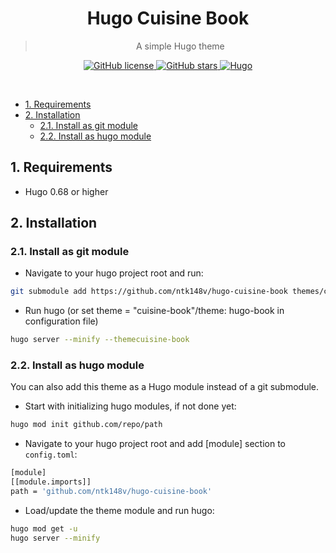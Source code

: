 <div align="center">
	<h1>Hugo Cuisine Book</h1>
	<blockquote align="center">A simple Hugo theme</blockquote>
	<p>
		<a href="https://github.com/ntk148v/hugo-cuisine-book/blob/master/LICENSE">
			<img alt="GitHub license" src="https://img.shields.io/github/license/ntk148v/hugo-cuisine-book?style=for-the-badge">
		</a>
		<a href="https://github.com/ntk148v/hugo-cuisine-book/stargazers">
            <img alt="GitHub stars" src="https://img.shields.io/github/stars/ntk148v/hugo-cuisine-book?style=for-the-badge">
        </a>
        <a href="https://gohugo.io">
            <img alt="Hugo" src="https://img.shields.io/badge/hugo-0.68-blue.svg?style=for-the-badge">
        </a>
	</p><br>
</div>

- [1. Requirements](#1-requirements)
- [2. Installation](#2-installation)
	- [2.1. Install as git module](#21-install-as-git-module)
	- [2.2. Install as hugo module](#22-install-as-hugo-module)

## 1. Requirements

- Hugo 0.68 or higher

## 2. Installation

### 2.1. Install as git module

- Navigate to your hugo project root and run:

```bash
git submodule add https://github.com/ntk148v/hugo-cuisine-book themes/cuisine-book
```

- Run hugo (or set theme = "cuisine-book"/theme: hugo-book in configuration file)

```bash
hugo server --minify --themecuisine-book
```

### 2.2. Install as hugo module

You can also add this theme as a Hugo module instead of a git submodule.

- Start with initializing hugo modules, if not done yet:

```bash
hugo mod init github.com/repo/path
```

- Navigate to your hugo project root and add [module] section to `config.toml`:

```bash
[module]
[[module.imports]]
path = 'github.com/ntk148v/hugo-cuisine-book'
```

- Load/update the theme module and run hugo:

```bash
hugo mod get -u
hugo server --minify
```
